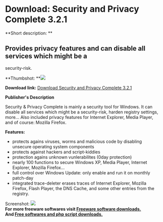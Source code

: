 # Download: Security and Privacy Complete 3.2.1

**Short description: **

## Provides privacy features and can disable all services which might be a
security-risk.

  
**Thumbshot: **![](http://www.freewarefiles.com/screenshot/secprivacycomplete_md.gif)   
  
**Download link:** [Download Security and Privacy Complete 3.2.1](http://freesoftwares.boysofts.com/Security-And-Privacy-Complete_program_35569.html)  
  

**Publisher's Description**  
  

Security & Privacy Complete is mainly a security tool for Windows. It can
disable all services which might be a security-risk, harden registry settings,
more... Also included privacy features for Internet Explorer, Media Player,
and of course: Mozilla Firefox.

**Features:**

  * protects agains viruses, worms and malicious code by disabling unsecure operating system components 
  * protects against hackers and script-kiddies 
  * protection agains unknown vunlerabilites (0day protection) 
  * nearly 100 functions to secure Windows XP, Media Player, Internet Explorer, Mozilla Firefox... 
  * full control over Windows Update: only enable and run it on monthly patch-day 
  * integrated trace-deleter erases traces of Internet Explorer, Mozilla Firefox, Flash Player, the DNS Cache, and some other entries from the registry. 

  
  
Screenshot:
![](http://www.freewarefiles.com/screenshot/secprivacycomplete.gif)  
**For more freeware softwares visit [Freeware software downloads.](http://freesoftwares.boysofts.com/)**   
**And [Free softwares and php script downloads.](http://www.boysofts.com/)**

